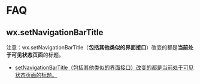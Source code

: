 # FAQ

## wx.setNavigationBarTitle
注意：wx.setNavigationBarTitle（**包括其他类似的界面接口**）改变的都是**当前处于可见状态页面**的标题。
- [setNavigationBarTitle（包括其他类似的界面接口）改变的都是当前处于可见状态页面的标题。](https://developers.weixin.qq.com/community/develop/doc/000acea7af041821fb0719c9051c00?highLine=setNavigationBarTitle)